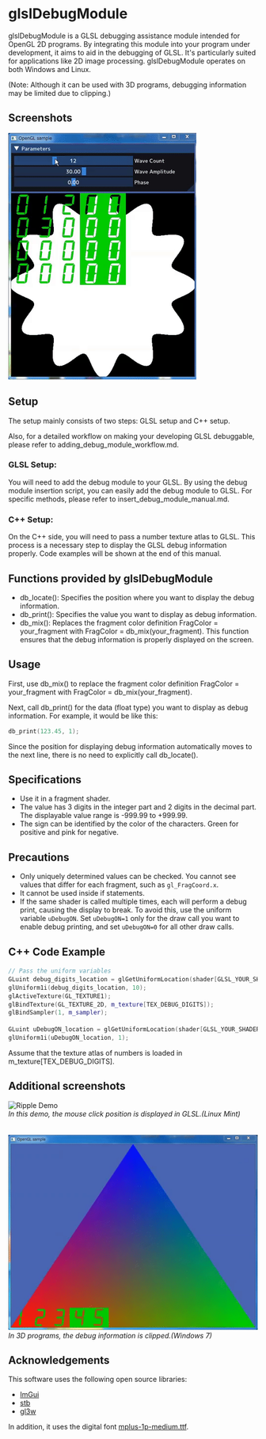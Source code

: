 # glslDebugModule

glslDebugModule is a GLSL debugging assistance module intended for OpenGL 2D programs. By integrating this module into your program under development, it aims to aid in the debugging of GLSL. It's particularly suited for applications like 2D image processing. glslDebugModule operates on both Windows and Linux.

(Note: Although it can be used with 3D programs, debugging information may be limited due to clipping.)

## Screenshots
![Pulse Circle Demo](pulsecircle_demo.gif)

## Setup
The setup mainly consists of two steps: GLSL setup and C++ setup.

Also, for a detailed workflow on making your developing GLSL debuggable, please refer to adding_debug_module_workflow.md.

### GLSL Setup:
You will need to add the debug module to your GLSL. By using the debug module insertion script, you can easily add the debug module to GLSL. For specific methods, please refer to insert_debug_module_manual.md.

### C++ Setup:
On the C++ side, you will need to pass a number texture atlas to GLSL. This process is a necessary step to display the GLSL debug information properly. Code examples will be shown at the end of this manual.

## Functions provided by glslDebugModule
- db_locate(): Specifies the position where you want to display the debug information.
- db_print(): Specifies the value you want to display as debug information.
- db_mix(): Replaces the fragment color definition FragColor = your_fragment with FragColor = db_mix(your_fragment). This function ensures that the debug information is properly displayed on the screen.

## Usage
First, use db_mix() to replace the fragment color definition FragColor = your_fragment with FragColor = db_mix(your_fragment).

Next, call db_print() for the data (float type) you want to display as debug information. For example, it would be like this:
```cpp
db_print(123.45, 1);
```
Since the position for displaying debug information automatically moves to the next line, there is no need to explicitly call db_locate().

## Specifications

- Use it in a fragment shader.
- The value has 3 digits in the integer part and 2 digits in the decimal part. The displayable value range is -999.99 to +999.99.
- The sign can be identified by the color of the characters. Green for positive and pink for negative.

## Precautions

- Only uniquely determined values can be checked. You cannot see values that differ for each fragment, such as `gl_FragCoord.x`.
- It cannot be used inside if statements.
- If the same shader is called multiple times, each will perform a debug print, causing the display to break. To avoid this, use the uniform variable `uDebugON`. Set `uDebugON=1` only for the draw call you want to enable debug printing, and set `uDebugON=0` for all other draw calls.

## C++ Code Example

```cpp
// Pass the uniform variables
GLuint debug_digits_location = glGetUniformLocation(shader[GLSL_YOUR_SHADER].program, "debug_digits");
glUniform1i(debug_digits_location, 10);
glActiveTexture(GL_TEXTURE1);
glBindTexture(GL_TEXTURE_2D, m_texture[TEX_DEBUG_DIGITS]);
glBindSampler(1, m_sampler);

GLuint uDebugON_location = glGetUniformLocation(shader[GLSL_YOUR_SHADER].program, "uDebugON");
glUniform1i(uDebugON_location, 1);
```

Assume that the texture atlas of numbers is loaded in m_texture[TEX_DEBUG_DIGITS].

## Additional screenshots
![Ripple Demo](ripple_demo.gif)<br>
*In this demo, the mouse click position is displayed in GLSL.(Linux Mint)*
<br><br><br>
![Hello Triangle Demo](hellotriangle_demo.gif)<br>
*In 3D programs, the debug information is clipped.(Windows 7)*

## Acknowledgements

This software uses the following open source libraries:

- [ImGui](https://github.com/ocornut/imgui)
- [stb](https://github.com/nothings/stb)
- [gl3w](https://github.com/skaslev/gl3w)

In addition, it uses the digital font [mplus-1p-medium.ttf](https://fonts.google.com/specimen/M+PLUS+1p).
